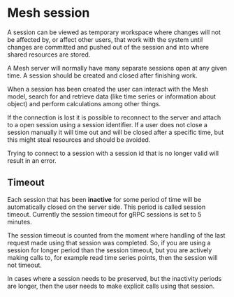 # Mesh session

A session can be viewed as temporary workspace where changes will not be
affected by, or affect other users, that work with the system until changes are
committed and pushed out of the session and into where shared resources are
stored.

A Mesh server will normally have many separate sessions open at any given time.
A session should be created and closed after finishing work.

When a session has been created the user can interact with the Mesh model,
search for and retrieve data (like time series or information about object)
and perform calculations among other things.

If the connection is lost it is possible to reconnect to the server and attach
to a open session using a session identifier. If a user does not close
a session manually it will time out and will be closed after a specific time,
but this might steal resources and should be avoided.

Trying to connect to a session with a session id that is no longer valid will
result in an error.

## Timeout

Each session that has been **inactive** for some period of time will be
automatically closed on the server side. This period is called session timeout.
Currently the session timeout for gRPC sessions is set to 5 minutes.

The session timeout is counted from the moment where handling of the last
request made using that session was completed. So, if you are using a session
for longer period than the session timeout, but you are actively making calls
to, for example read time series points, then the session will not timeout.

In cases where a session needs to be preserved, but the inactivity periods are
longer, then the user needs to make explicit calls using that session.
